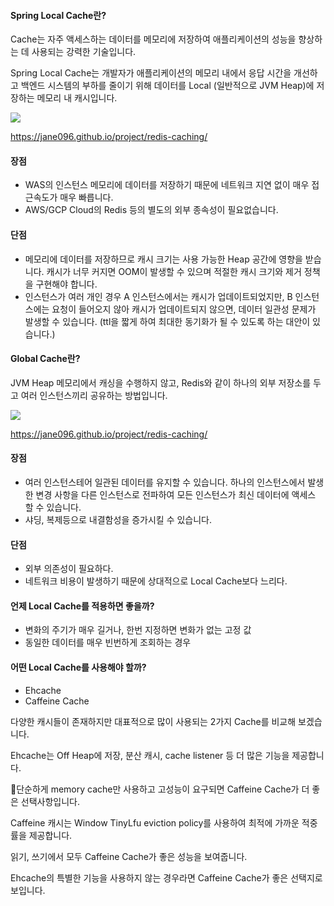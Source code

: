 #### **Spring Local Cache란?**

Cache는 자주 액세스하는 데이터를 메모리에 저장하여 애플리케이션의 성능을 향상하는 데 사용되는 강력한 기술입니다.

Spring Local Cache는 개발자가 애플리케이션의 메모리 내에서 응답 시간을 개선하고 백엔드 시스템의 부하를 줄이기 위해 데이터를 Local (일반적으로 JVM Heap)에 저장하는 메모리 내 캐시입니다.

![](https://blog.kakaocdn.net/dn/DV1DA/btsk82EJ7HS/dV8FDFLFfdeDiTZQgAFe80/img.png)

https://jane096.github.io/project/redis-caching/

#### **장점**

- WAS의 인스턴스 메모리에 데이터를 저장하기 때문에 네트워크 지연 없이 매우 접근속도가 매우 빠릅니다.
- AWS/GCP Cloud의 Redis 등의 별도의 외부 종속성이 필요없습니다.

#### **단점**

- 메모리에 데이터를 저장하므로 캐시 크기는 사용 가능한 Heap 공간에 영향을 받습니다. 캐시가 너무 커지면 OOM이 발생할 수 있으며 적절한 캐시 크기와 제거 정책을 구현해야 합니다.
- 인스턴스가 여러 개인 경우 A 인스턴스에서는 캐시가 업데이트되었지만, B 인스턴스에는 요청이 들어오지 않아 캐시가 업데이트되지 않으면, 데이터 일관성 문제가 발생할 수 있습니다. (ttl을 짧게 하여 최대한 동기화가 될 수 있도록 하는 대안이 있습니다.)

#### **Global Cache란?**

JVM Heap 메모리에서 캐싱을 수행하지 않고, Redis와 같이 하나의 외부 저장소를 두고 여러 인스턴스끼리 공유하는 방법입니다.

![](https://blog.kakaocdn.net/dn/b1BPpH/btsk82xXsCN/w7eKoWCbWpyYr48kKH1k9K/img.png)

https://jane096.github.io/project/redis-caching/

#### **장점**

- 여러 인스턴스테어 일관된 데이터를 유지할 수 있습니다. 하나의 인스턴스에서 발생한 변경 사항을 다른 인스턴스로 전파하여 모든 인스턴스가 최신 데이터에 액세스 할 수 있습니다.
- 샤딩, 복제등으로 내결함성을 증가시킬 수 있습니다.

#### **단점**

- 외부 의존성이 필요하다.
- 네트워크 비용이 발생하기 때문에 상대적으로 Local Cache보다 느리다.

#### **언제 Local Cache를 적용하면 좋을까?**

- 변화의 주기가 매우 길거나, 한번 지정하면 변화가 없는 고정 값
- 동일한 데이터를 매우 빈번하게 조회하는 경우

#### **어떤 Local Cache를 사용해야 할까?**

- Ehcache
- Caffeine Cache

다양한 캐시들이 존재하지만 대표적으로 많이 사용되는 2가지 Cache를 비교해 보겠습니다.

Ehcache는 Off Heap에 저장, 분산 캐시, cache listener 등 더 많은 기능을 제공합니다.

단순하게 memory cache만 사용하고 고성능이 요구되면 Caffeine Cache가 더 좋은 선택사항입니다.

Caffeine 캐시는 Window TinyLfu eviction policy를 사용하여 최적에 가까운 적중률을 제공합니다.

읽기, 쓰기에서 모두 Caffeine Cache가 좋은 성능을 보여줍니다.

Ehcache의 특별한 기능을 사용하지 않는 경우라면 Caffeine Cache가 좋은 선택지로 보입니다.